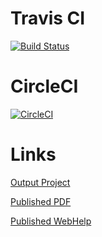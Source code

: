 # Travis CI
[![Build Status](https://api.travis-ci.com/jlacour31/space.svg?branch=master)](https://app.travis-ci.com/github/jlacour31/space)
# CircleCI
[![CircleCI](https://circleci.com/gh/jlacour31/space.svg?style=svg)](https://circleci.com/gh/jlacour31/space)
# Links
[Output Project](https://github.com/jlacour31/space-pages)

[Published PDF](https://jlacour31.github.io/space-pages/pdf-css-html5/space.pdf)

[Published WebHelp](https://jlacour31.github.io/space-pages/webhelp-responsive/)
